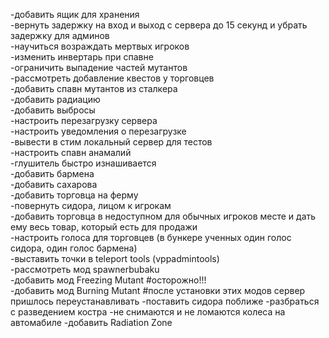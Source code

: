 -добавить ящик для хранения\
-вернуть задержку на вход и выход с сервера до 15 секунд и убрать задержку для админов\
-научиться возраждать мертвых игроков\
-изменить инвертарь при спавне\
-ограничить выпадение частей мутантов\
-рассмотреть добавление квестов у торговцев\
-добавить спавн мутантов из сталкера\
-добавить радиацию\
-добавить выбросы\
-настроить перезагрузку сервера\
-настроить уведомления о перезагрузке\
-вывести в стим локальный сервер для тестов\
-настроить спавн анамалий\
-глушитель быстро изнашивается\
-добавить бармена\
-добавить сахарова\
-добавить торговца на ферму\
-повернуть сидора, лицом к игрокам\
-добавить торговца в недоступном для обычных игроков месте и дать ему весь товар, который есть для продажи\
-настроить голоса для торговцев (в бункере ученных один голос сидора, один голос бармена)\
-выставить точки в teleport tools (vppadmintools)\
-рассмотреть мод spawnerbubaku\
-добавить мод Freezing Mutant #осторожно!!!\
-добавить мод Burning Mutant  #после установки этих модов сервер пришлось переустанавливать
-поставить сидора поближе
-разбраться с разведением костра
-не снимаются и не ломаются колеса на автомабиле
-добавить Radiation Zone

